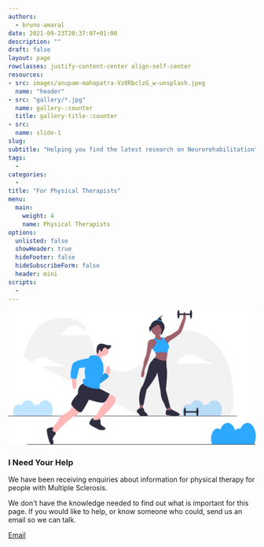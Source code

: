 ```yaml
---
authors:
  - bruno-amaral
date: 2021-09-23T20:37:07+01:00
description: ""
draft: false
layout: page
rowclasses: justify-content-center align-self-center
resources: 
- src: images/anupam-mahapatra-Vz0RbclzG_w-unsplash.jpeg
  name: "header"
- src: "gallery/*.jpg"
  name: gallery-:counter
  title: gallery-title-:counter
- src:
  name: slide-1
slug:
subtitle: "Helping you find the latest research on Neurorehabilitation"
tags: 
  - 
categories: 
  - 
title: "For Physical Therapists"
menu:
  main:
    weight: 4
    name: Physical Therapists
options:
  unlisted: false
  showHeader: true
  hideFooter: false
  hideSubscribeForm: false
  header: mini
scripts:
  -
---
```




<div class="col-md-5 col-12 justify-content-center align-self-center align-right ">
  <img src="images/undraw_working_out_6psf.svg" class="w-50 align-middle d-none d-md-block float-right" alt="medical Physical Therapists"/>
  </div>
  <div class="col-md-5 col-12 justify-content-center align-self-center">
  
  <h3 class="title">I Need Your Help</h3>
  
  <p class="lead font-weight-biold">We have been receiving enquiries about information for physical therapy for people with Multiple Sclerosis.</p>
  
  <p>We don't have the knowledge needed to find out what is important for this page. If you would like to help, or know someone who could, send us an email so we can talk.</p>
  <a href='mailto:mail@brunoamaral.eu' class="btn btn-success btn-round btn-lg font-weight-bold"><i class="far fa-paper-plane"></i> Email</a>
  
  </div>
</div>
